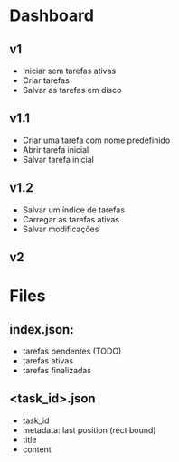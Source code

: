# Dashboard

## v1
- Iniciar sem tarefas ativas
- Criar tarefas
- Salvar as tarefas em disco

## v1.1
- Criar uma tarefa com nome predefinido
- Abrir tarefa inicial
- Salvar tarefa inicial

## v1.2
- Salvar um índice de tarefas
- Carregar as tarefas ativas
- Salvar modificações

## v2



# Files

## index.json:
- tarefas pendentes (TODO)
- tarefas ativas
- tarefas finalizadas

## <task_id>.json
- task_id
- metadata: last position (rect bound)
- title
- content
